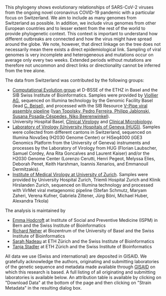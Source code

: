 This phylogeny shows evolutionary relationships of SARS-CoV-2 viruses from the ongoing novel coronavirus COVID-19 pandemic with a particular focus on Switzerland.
We aim to include as many genomes from Switzerland as possible.
In addition, we include virus genomes from other European countries and to lesser extent from the rest of the world to provide phylogenetic context.
This context is important to understand how different outbreaks are connected and how the virus might have spread around the globe.
We note, however, that direct linkage on the tree does not necessarily mean there exists a direct epidemiological link.
Sampling of viral genomes is very incomplete and heterogeneous and mutations occur on average only every two weeks.
Extended periods without mutations are therefore not uncommon and direct links or directionality cannot be inferred from the tree alone.

The data from Switzerland was contributed by the following groups:

 * [Computational Evolution group](https://bsse.ethz.ch/cevo) at D-BSSE of the ETHZ in Basel and the SIB Swiss Institute of Bioinformatics. Samples were provided by [Viollier AG](www.viollier.ch), sequenced on Illumina technology by the Genomic Facility Basel (lead [C. Beisel](https://bsse.ethz.ch/genomicsbasel)), and processed with the SIB Resource [V-Pipe viral assembly pipeline](https://cbg-ethz.github.io/V-pipe/sars-cov-2/) ([Ivan Topolsky, Pedro Ferreira, Philipp Jablonski, Susana Posada-​Céspedes, Niko Beerenwinkel](https://bsse.ethz.ch/cbg)).
 * University Hospital Basel, [Clinical Virology](https://www.unispital-basel.ch/ueber-uns/bereiche/medizinische-querschnittsfunktionen/kliniken-institute-abteilungen/labormedizin/ueber-uns/klinische-virologie/kontakt-und-oeffnungszeiten/) and [Clinical Microbiology](https://www.unispital-basel.ch/ueber-uns/bereiche/medizinische-querschnittsfunktionen/kliniken-institute-abteilungen/labormedizin/ueber-uns/klinische-bakteriologie-mykologie/kontakt-und-oeffnungszeiten/).
 * [Laboratory of Virology (University Hospitals of Geneva (HUG))](https://www.hug-ge.ch/laboratoire-virologie). Samples were collected from different cantons in Switzerland, sequenced on Illumina NovaSeq  (H2030 Genome Center) or HiSeq4000 (iGE3 Genomics Platform from the University of Geneva) instruments and processes by the Laboratory of Virology from HUG (Florian Laubscher, Samuel Cordey, Ana Rita Goncalves and Laurent Kaiser) and/or the H2030 Genome Center (Lorenzo Cerutti, Henri Pegeot, Melyssa Elies, Deborah Penet, Keith Harshman, Ioannis Xenarios, and Emmanouil Dermitzakis).
 * [Institute of Medical Virology at University of Zurich](https://www.virology.uzh.ch/de.html). Samples were provided by University Hospital Zurich, Triemli Hospital Zurich and Klinik Hirslanden Zurich, sequenced on Illumina technology and processed with VirMet viral metagenomic pipeline (Stefan Schmutz, Maryam Zaheri, Verena Kufner, Gabriela Ziltener, Jürg Böni, Michael Huber, Alexandra Trkola)

The analysis is maintained by
 * [Emma Hodcroft](https://www.ispm.unibe.ch/about_us/staff/hodcroft_emma/index_eng.html) at Institute of Social and Preventive Medicine (ISPM) in Bern and the Swiss Institute of Bioinformatics
 * [Richard Neher](https://neherlab.org) at Biozentrum of the University of Basel and the Swiss Institute of Bioinformatics
 * [Sarah Nadeau](https://bsse.ethz.ch/cevo) at ETH Zürich and the Swiss Institute of Bioinformatics
 * [Tanja Stadler](https://bsse.ethz.ch/cevo) at ETH Zürich and the Swiss Institute of Bioinformatics


All data we use (Swiss and international) are deposited in GISAID.
We gratefully acknowledge the authors, originating and submitting laboratories of the genetic sequence and metadata made available through [GISAID](https://gisaid.org) on which this research is based. A full listing of all originating and submitting laboratories is available below. An attribution table is available by clicking on "Download Data" at the bottom of the page and then clicking on "Strain Metadata" in the resulting dialog box.

